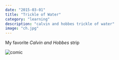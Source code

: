 ```yaml
---
date: "2015-03-01"
title: "Trickle of Water"
category: "learning"
description: "calvin and hobbes trickle of water"
image: "ch.jpg"
---
```


My favorite *Calvin and Hobbes* strip

![comic](./images/ch.jpg)
